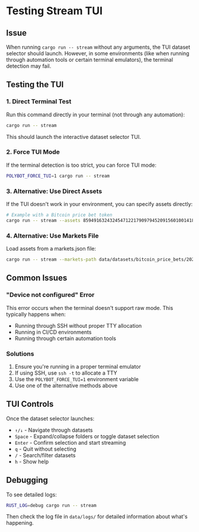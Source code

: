 # Testing Stream TUI

## Issue
When running `cargo run -- stream` without any arguments, the TUI dataset selector should launch. However, in some environments (like when running through automation tools or certain terminal emulators), the terminal detection may fail.

## Testing the TUI

### 1. Direct Terminal Test
Run this command directly in your terminal (not through any automation):
```bash
cargo run -- stream
```

This should launch the interactive dataset selector TUI.

### 2. Force TUI Mode
If the terminal detection is too strict, you can force TUI mode:
```bash
POLYBOT_FORCE_TUI=1 cargo run -- stream
```

### 3. Alternative: Use Direct Assets
If the TUI doesn't work in your environment, you can specify assets directly:
```bash
# Example with a Bitcoin price bet token
cargo run -- stream --assets 85949163243245471221790979452091560100141884930227668573477517865165344048388
```

### 4. Alternative: Use Markets File
Load assets from a markets.json file:
```bash
cargo run -- stream --markets-path data/datasets/bitcoin_price_bets/2025-06-15/2025-06-15_19-48-01/markets.json
```

## Common Issues

### "Device not configured" Error
This error occurs when the terminal doesn't support raw mode. This typically happens when:
- Running through SSH without proper TTY allocation
- Running in CI/CD environments
- Running through certain automation tools

### Solutions
1. Ensure you're running in a proper terminal emulator
2. If using SSH, use `ssh -t` to allocate a TTY
3. Use the `POLYBOT_FORCE_TUI=1` environment variable
4. Use one of the alternative methods above

## TUI Controls
Once the dataset selector launches:
- `↑/↓` - Navigate through datasets
- `Space` - Expand/collapse folders or toggle dataset selection
- `Enter` - Confirm selection and start streaming
- `q` - Quit without selecting
- `/` - Search/filter datasets
- `h` - Show help

## Debugging
To see detailed logs:
```bash
RUST_LOG=debug cargo run -- stream
```

Then check the log file in `data/logs/` for detailed information about what's happening.